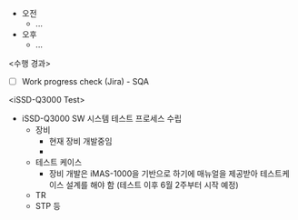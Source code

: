 - 오전
	- ...
- 오후
	- ...

<수행 경과>
- [ ] Work progress check (Jira) - SQA

\<iSSD-Q3000 Test>
- iSSD-Q3000 SW 시스템 테스트 프로세스 수립
	- 장비
		- 현재 장비 개발중임
		- 
	- 테스트 케이스
		- 장비 개발은 iMAS-1000을 기반으로 하기에 매뉴얼을 제공받아 테스트케이스 설계를 해야 함 (테스트 이후 6월 2주부터 시작 예정)
	- TR
	- STP 등